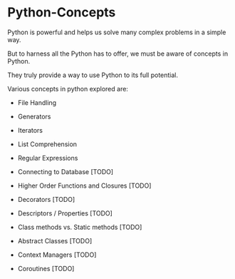 # Python-Concepts

Python is powerful and helps us solve many complex problems in a simple way.

But to harness all the Python has to offer, we must be aware of concepts in Python.

They truly provide a way to use Python to its full potential.

Various concepts in python explored are:

* File Handling

* Generators

* Iterators

* List Comprehension

* Regular Expressions

* Connecting to Database [TODO]

* Higher Order Functions and Closures [TODO]

* Decorators [TODO]

* Descriptors / Properties [TODO]

* Class methods vs. Static methods [TODO]

* Abstract Classes [TODO]
 
* Context Managers [TODO]
 
* Coroutines [TODO]
